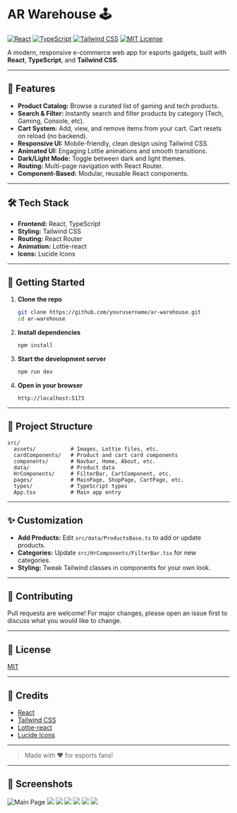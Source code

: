 # AR Warehouse 🕹️

[![React](https://img.shields.io/badge/React-18-blue?logo=react)](https://react.dev/)
[![TypeScript](https://img.shields.io/badge/TypeScript-5-blue?logo=typescript)](https://www.typescriptlang.org/)
[![Tailwind CSS](https://img.shields.io/badge/TailwindCSS-3-06B6D4?logo=tailwindcss)](https://tailwindcss.com/)
[![MIT License](https://img.shields.io/badge/License-MIT-green.svg)](LICENSE)

A modern, responsive e-commerce web app for esports gadgets, built with **React**, **TypeScript**, and **Tailwind CSS**.

---

## 🚀 Features

- **Product Catalog:** Browse a curated list of gaming and tech products.
- **Search & Filter:** Instantly search and filter products by category (Tech, Gaming, Console, etc).
- **Cart System:** Add, view, and remove items from your cart. Cart resets on reload (no backend).
- **Responsive UI:** Mobile-friendly, clean design using Tailwind CSS.
- **Animated UI:** Engaging Lottie animations and smooth transitions.
- **Dark/Light Mode:** Toggle between dark and light themes.
- **Routing:** Multi-page navigation with React Router.
- **Component-Based:** Modular, reusable React components.



---

## 🛠️ Tech Stack

- **Frontend:** React, TypeScript
- **Styling:** Tailwind CSS
- **Routing:** React Router
- **Animation:** Lottie-react
- **Icons:** Lucide Icons

---

## 🏁 Getting Started

1. **Clone the repo**
   ```bash
   git clone https://github.com/yourusername/ar-warehouse.git
   cd ar-warehouse
   ```

2. **Install dependencies**
   ```bash
   npm install
   ```

3. **Start the development server**
   ```bash
   npm run dev
   ```

4. **Open in your browser**
   ```
   http://localhost:5173
   ```

---

## 📂 Project Structure

```
src/
  assets/           # Images, Lottie files, etc.
  cardComponents/   # Product and cart card components
  components/       # Navbar, Home, About, etc.
  data/             # Product data
  HrComponents/     # FilterBar, CartComponent, etc.
  pages/            # MainPage, ShopPage, CartPage, etc.
  types/            # TypeScript types
  App.tsx           # Main app entry
```

---

## ✨ Customization

- **Add Products:** Edit `src/data/ProductsBase.ts` to add or update products.
- **Categories:** Update `src/HrComponents/FilterBar.tsx` for new categories.
- **Styling:** Tweak Tailwind classes in components for your own look.

---

## 🤝 Contributing

Pull requests are welcome! For major changes, please open an issue first to discuss what you would like to change.

---

## 📄 License

[MIT](LICENSE)

---

## 🙏 Credits

- [React](https://react.dev/)
- [Tailwind CSS](https://tailwindcss.com/)
- [Lottie-react](https://lottiefiles.com/)
- [Lucide Icons](https://lucide.dev/)

---

> Made with ❤️ for esports fans!

---

## 📸 Screenshots

![Main Page](./src/assets/Screenshot%202025-06-23%20173026.png)
![](./src/assets/1.png)
![](./src/assets/2fdsaf.png)
![](./src/assets/3fvsdc.png)
![](./src/assets/4fgsdc.png)
![](./src/assets/5dsgvv.png)
![](./src/assets/6vfddxvx.png)
